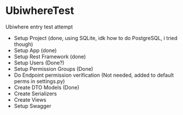 # UbiwhereTest
Ubiwhere entry test attempt

 - Setup Project (done, using SQLite, idk how to do PostgreSQL, i tried though)
 - Setup App (done)
 - Setup Rest Framework (done)
 - Setup Users (Done?)
 - Setup Permission Groups (Done)
 - Do Endpoint permission verification (Not needed, added to default perms in settings.py)
 - Create DTO Models (Done)
 - Create Serializers
 - Create Views
 - Setup Swagger
